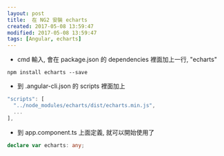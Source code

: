 ```yaml
---
layout: post
title:  在 NG2 安裝 echarts
created: 2017-05-08 13:59:47
modified: 2017-05-08 13:59:47
tags: [Angular, echarts]
---
```


* cmd 輸入, 會在 package.json 的 dependencies 裡面加上一行, "echarts"
```
npm install echarts --save
```
* 到 .angular-cli.json 的 scripts 裡面加上 
```js
"scripts": [
  "../node_modules/echarts/dist/echarts.min.js",
  ...
],
```
* 到 app.component.ts 上面定義, 就可以開始使用了
```ts
declare var echarts: any; 
```
